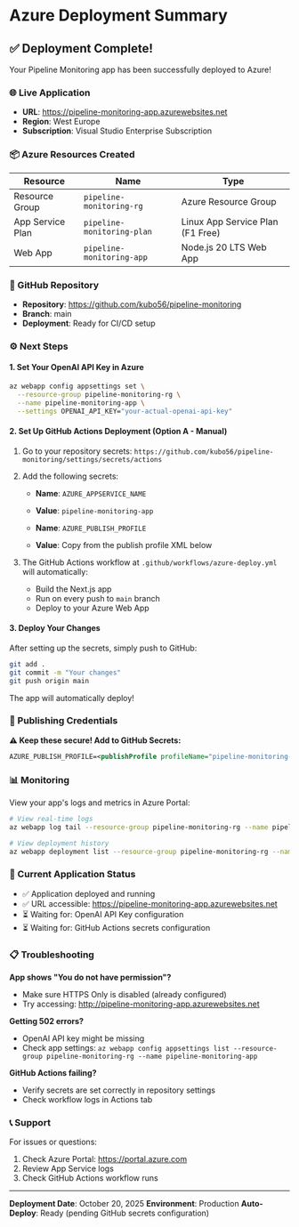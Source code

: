 # Azure Deployment Summary

## ✅ Deployment Complete!

Your Pipeline Monitoring app has been successfully deployed to Azure!

### 🌐 Live Application
- **URL**: https://pipeline-monitoring-app.azurewebsites.net
- **Region**: West Europe
- **Subscription**: Visual Studio Enterprise Subscription

### 📦 Azure Resources Created

| Resource | Name | Type |
|----------|------|------|
| Resource Group | `pipeline-monitoring-rg` | Azure Resource Group |
| App Service Plan | `pipeline-monitoring-plan` | Linux App Service Plan (F1 Free) |
| Web App | `pipeline-monitoring-app` | Node.js 20 LTS Web App |

### 🔐 GitHub Repository
- **Repository**: https://github.com/kubo56/pipeline-monitoring
- **Branch**: main
- **Deployment**: Ready for CI/CD setup

### ⚙️ Next Steps

#### 1. Set Your OpenAI API Key in Azure
```bash
az webapp config appsettings set \
  --resource-group pipeline-monitoring-rg \
  --name pipeline-monitoring-app \
  --settings OPENAI_API_KEY="your-actual-openai-api-key"
```

#### 2. Set Up GitHub Actions Deployment (Option A - Manual)

1. Go to your repository secrets: `https://github.com/kubo56/pipeline-monitoring/settings/secrets/actions`

2. Add the following secrets:
   - **Name**: `AZURE_APPSERVICE_NAME`
   - **Value**: `pipeline-monitoring-app`
   
   - **Name**: `AZURE_PUBLISH_PROFILE`
   - **Value**: Copy from the publish profile XML below

3. The GitHub Actions workflow at `.github/workflows/azure-deploy.yml` will automatically:
   - Build the Next.js app
   - Run on every push to `main` branch
   - Deploy to your Azure Web App

#### 3. Deploy Your Changes

After setting up the secrets, simply push to GitHub:
```bash
git add .
git commit -m "Your changes"
git push origin main
```

The app will automatically deploy!

### 🔑 Publishing Credentials

**⚠️ Keep these secure! Add to GitHub Secrets:**

```xml
AZURE_PUBLISH_PROFILE=<publishProfile profileName="pipeline-monitoring-app - Web Deploy" publishMethod="MSDeploy" publishUrl="pipeline-monitoring-app.scm.azurewebsites.net:443" msdeploySite="pipeline-monitoring-app" userName="$pipeline-monitoring-app" userPWD="[PASSWORD]" destinationAppUrl="http://pipeline-monitoring-app.azurewebsites.net" SQLServerDBConnectionString="" mySQLDBConnectionString="" hostingProviderForumLink="" controlPanelLink="https://portal.azure.com" webSystem="WebSites"><databases /></publishProfile>
```

### 📊 Monitoring

View your app's logs and metrics in Azure Portal:
```bash
# View real-time logs
az webapp log tail --resource-group pipeline-monitoring-rg --name pipeline-monitoring-app

# View deployment history
az webapp deployment list --resource-group pipeline-monitoring-rg --name pipeline-monitoring-app
```

### 🚀 Current Application Status

- ✅ Application deployed and running
- ✅ URL accessible: https://pipeline-monitoring-app.azurewebsites.net
- ⏳ Waiting for: OpenAI API Key configuration
- ⏳ Waiting for: GitHub Actions secrets configuration

### 📋 Troubleshooting

**App shows "You do not have permission"?**
- Make sure HTTPS Only is disabled (already configured)
- Try accessing: http://pipeline-monitoring-app.azurewebsites.net

**Getting 502 errors?**
- OpenAI API key might be missing
- Check app settings: `az webapp config appsettings list --resource-group pipeline-monitoring-rg --name pipeline-monitoring-app`

**GitHub Actions failing?**
- Verify secrets are set correctly in repository settings
- Check workflow logs in Actions tab

### 📞 Support

For issues or questions:
1. Check Azure Portal: https://portal.azure.com
2. Review App Service logs
3. Check GitHub Actions workflow runs

---

**Deployment Date**: October 20, 2025
**Environment**: Production
**Auto-Deploy**: Ready (pending GitHub secrets configuration)
